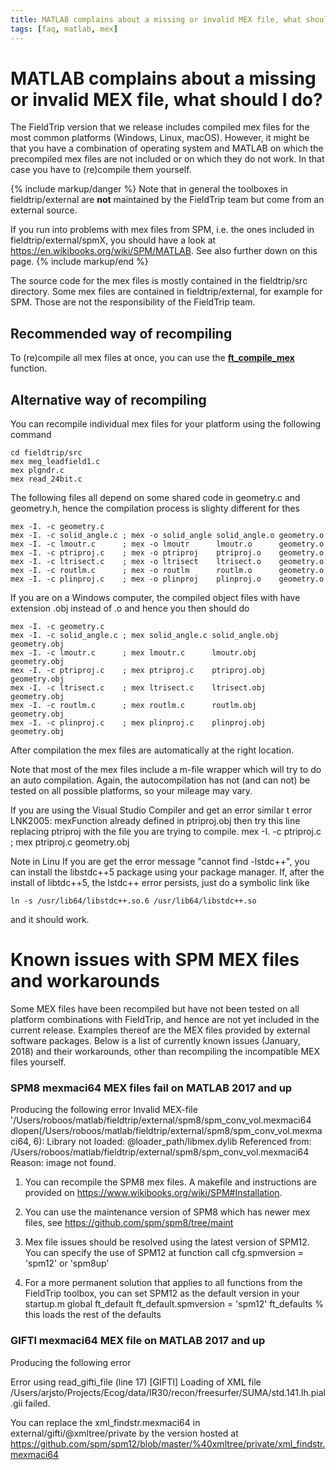 ```yaml
---
title: MATLAB complains about a missing or invalid MEX file, what should I do?
tags: [faq, matlab, mex]
---
```


# MATLAB complains about a missing or invalid MEX file, what should I do?

The FieldTrip version that we release includes compiled mex files for the most common platforms (Windows, Linux, macOS). However, it might be that you have a combination of operating system and MATLAB on which the precompiled mex files are not included or on which they do not work. In that case you have to (re)compile them yourself.

{% include markup/danger %}
Note that in general the toolboxes in fieldtrip/external are **not** maintained by the FieldTrip team but come from an external source.

If you run into problems with mex files from SPM, i.e. the ones included in fieldtrip/external/spmX, you should have a look at https://en.wikibooks.org/wiki/SPM/MATLAB. See also further down on this page.
{% include markup/end %}

The source code for the mex files is mostly contained in the fieldtrip/src directory. Some mex files are contained in fieldtrip/external, for example for SPM. Those are not the responsibility of the FieldTrip team.

## Recommended way of recompiling

To (re)compile all mex files at once, you can use the **[ft_compile_mex](https://github.com/fieldtrip/fieldtrip/blob/release/ft_compile_mex.m)** function.

## Alternative way of recompiling

You can recompile individual mex files for your platform using the following command

    cd fieldtrip/src
    mex meg_leadfield1.c
    mex plgndr.c
    mex read_24bit.c

The following files all depend on some shared code in geometry.c and geometry.h, hence the compilation process is slighty different for thes

    mex -I. -c geometry.c
    mex -I. -c solid_angle.c ; mex -o solid_angle solid_angle.o geometry.o
    mex -I. -c lmoutr.c      ; mex -o lmoutr      lmoutr.o      geometry.o
    mex -I. -c ptriproj.c    ; mex -o ptriproj    ptriproj.o    geometry.o
    mex -I. -c ltrisect.c    ; mex -o ltrisect    ltrisect.o    geometry.o
    mex -I. -c routlm.c      ; mex -o routlm      routlm.o      geometry.o
    mex -I. -c plinproj.c    ; mex -o plinproj    plinproj.o    geometry.o

If you are on a Windows computer, the compiled object files with have extension .obj instead of .o and hence you then should do

    mex -I. -c geometry.c
    mex -I. -c solid_angle.c ; mex solid_angle.c solid_angle.obj geometry.obj
    mex -I. -c lmoutr.c      ; mex lmoutr.c      lmoutr.obj      geometry.obj
    mex -I. -c ptriproj.c    ; mex ptriproj.c    ptriproj.obj    geometry.obj
    mex -I. -c ltrisect.c    ; mex ltrisect.c    ltrisect.obj    geometry.obj
    mex -I. -c routlm.c      ; mex routlm.c      routlm.obj      geometry.obj
    mex -I. -c plinproj.c    ; mex plinproj.c    plinproj.obj    geometry.obj

After compilation the mex files are automatically at the right location.

Note that most of the mex files include a m-file wrapper which will try to do an auto compilation. Again, the autocompilation has not (and can not) be tested on all possible platforms, so your mileage may vary.

If you are using the Visual Studio Compiler and get an error similar t
error LNK2005: mexFunction already defined in ptriproj.obj
then try this line replacing ptriproj with the file you are trying to compile.
mex -I. -c ptriproj.c ; mex ptriproj.c geometry.obj

Note in Linu
If you are get the error message "cannot find -lstdc++", you can install the libstdc++5 package using your package manager.
If, after the install of libtdc++5, the lstdc++ error persists, just do a symbolic link like

    ln -s /usr/lib64/libstdc++.so.6 /usr/lib64/libstdc++.so

and it should work.

# Known issues with SPM MEX files and workarounds

Some MEX files have been recompiled but have not been tested on all platform combinations with FieldTrip, and hence are not yet included in the current release. Examples thereof are the MEX files provided by external software packages. Below is a list of currently known issues (January, 2018) and their workarounds, other than recompiling the incompatible MEX files yourself.

### SPM8 mexmaci64 MEX files fail on MATLAB 2017 and up

Producing the following error
Invalid MEX-file '/Users/roboos/matlab/fieldtrip/external/spm8/spm_conv_vol.mexmaci64
dlopen(/Users/roboos/matlab/fieldtrip/external/spm8/spm_conv_vol.mexmaci64, 6): Library not loaded: @loader_path/libmex.dylib
Referenced from: /Users/roboos/matlab/fieldtrip/external/spm8/spm_conv_vol.mexmaci64
Reason: image not found.

1. You can recompile the SPM8 mex files. A makefile and instructions are provided on https://www.wikibooks.org/wiki/SPM#Installation.

2. You can use the maintenance version of SPM8 which has newer mex files, see https://github.com/spm/spm8/tree/maint

3. Mex file issues should be resolved using the latest version of SPM12. You can specify the use of SPM12 at function call
   cfg.spmversion = 'spm12' or 'spm8up'

4. For a more permanent solution that applies to all functions from the FieldTrip toolbox, you can set SPM12 as the default version in your startup.m
   global ft_default
   ft_default.spmversion = 'spm12'
   ft_defaults % this loads the rest of the defaults

### GIFTI mexmaci64 MEX file on MATLAB 2017 and up

Producing the following error

Error using read_gifti_file (line 17)
[GIFTI] Loading of XML file /Users/arjsto/Projects/Ecog/data/IR30/recon/freesurfer/SUMA/std.141.lh.pial.gii failed.

You can replace the xml_findstr.mexmaci64 in external/gifti/@xmltree/private by the version hosted at https://github.com/spm/spm12/blob/master/%40xmltree/private/xml_findstr.mexmaci64
